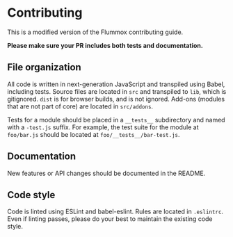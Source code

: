 # Contributing

This is a modified version of the Flummox contributing guide.

**Please make sure your PR includes both tests and documentation.**

## File organization

All code is written in next-generation JavaScript and transpiled using Babel, including tests. Source files are located in `src` and transpiled to `lib`, which is gitignored. `dist` is for browser builds, and is not ignored. Add-ons (modules that are not part of core) are located in `src/addons`.

Tests for a module should be placed in a `__tests__` subdirectory and named with a `-test.js` suffix. For example, the test suite for the module at `foo/bar.js` should be located at `foo/__tests__/bar-test.js`.

## Documentation

New features or API changes should be documented in the README.

## Code style

Code is linted using ESLint and babel-eslint. Rules are located in `.eslintrc`. Even if linting passes, please do your best to maintain the existing code style.
